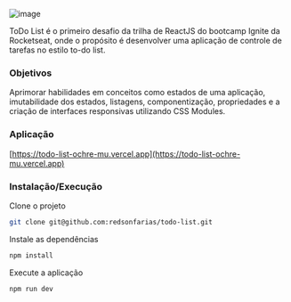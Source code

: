 ![image](https://github.com/redsonfarias/todo-list/assets/130811163/8a1b8d59-3761-4af5-8870-bf202e2e3d6e)

ToDo List é o primeiro desafio da trilha de ReactJS do bootcamp Ignite da Rocketseat, onde o propósito é desenvolver uma aplicação de controle de tarefas no estilo to-do list.

### Objetivos
Aprimorar habilidades em conceitos como estados de uma aplicação, imutabilidade dos estados, listagens, componentização, propriedades e a criação de interfaces  responsivas utilizando CSS Modules.

### Aplicação
[https://todo-list-ochre-mu.vercel.app](https://todo-list-ochre-mu.vercel.app)

### Instalação/Execução
Clone o projeto
```sh
git clone git@github.com:redsonfarias/todo-list.git
```

Instale as dependências
```sh
npm install
```

Execute a aplicação
```sh
npm run dev
```

